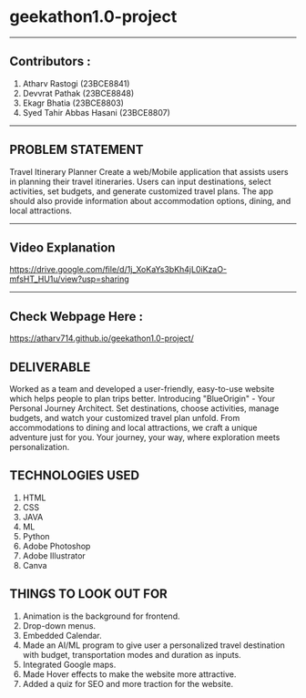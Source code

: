
# geekathon1.0-project
---
## Contributors : 
1. Atharv Rastogi (23BCE8841)
2. Devvrat Pathak (23BCE8848)
3. Ekagr Bhatia (23BCE8803)
4. Syed Tahir Abbas Hasani (23BCE8807)

---
## PROBLEM STATEMENT
Travel Itinerary Planner
Create a web/Mobile application that assists users in planning their travel itineraries. Users can input destinations, select activities, set budgets, and generate customized travel plans. The app should also provide information about accommodation options, dining, and local attractions.


---
## Video Explanation
https://drive.google.com/file/d/1j_XoKaYs3bKh4jL0iKzaO-mfsHT_HU1u/view?usp=sharing

----
## Check Webpage Here : 
https://atharv714.github.io/geekathon1.0-project/


## DELIVERABLE
Worked as a team and developed a user-friendly, easy-to-use website which helps people to plan trips better. Introducing "BlueOrigin" - Your Personal Journey Architect. Set destinations, choose activities, manage budgets, and watch your customized travel plan unfold. From accommodations to dining and local attractions, we craft a unique adventure just for you. Your journey, your way, where exploration meets personalization.

## TECHNOLOGIES USED
1.	HTML
1.	CSS
1.	JAVA
1.	ML
1.	Python
1.	Adobe Photoshop
1.	Adobe Illustrator
1.	Canva

## THINGS TO LOOK OUT FOR
1.	Animation is the background for frontend.
1.	Drop-down menus.
1.	Embedded Calendar.
1.	Made an AI/ML program to give user a personalized travel destination with budget, transportation modes and duration as inputs.
1.	Integrated Google maps.
1.	Made Hover effects to make the website more attractive.
1.	Added a quiz for SEO and more traction for the website.
